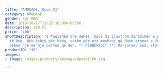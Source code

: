 ```yaml
---
title: 'AMOUAGE: Opus XI'
category: AMOUAGE
gender: For MAN
date: 2019-10-17T11:22:16.000+06:00
description: 100 ml
price: "400"
shortDescription: 'I fuqishëm dhe dehës, Opus XI ilustron dinamikën e paimitueshme
  të Oud. Nuk është për këdo, vetëm për ata meshkuj që duan aromat e forta dhe që
  bëhen një me një parfum që deh. ** PËRBËRËSIT **: Marjoram, oud, styrax, lëkurë.   **100ml-EDP-MAN**'
productID: "38"
images:
- image: images/products/amouage/OpusXI100.jpg

---
```

